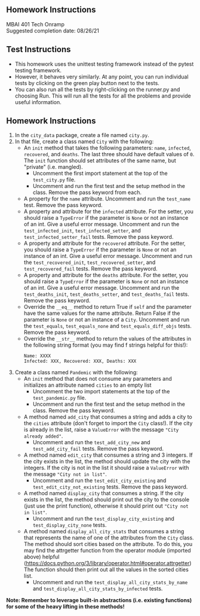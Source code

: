 ## Homework Instructions
MBAI 401 Tech Onramp<br>
Suggested completion date: 08/26/21

Test Instructions
---
- This homework uses the unittest testing framework instead of the pytest testing framework. 
- However, it behaves very similarly. At any point, you can run individual tests by clicking 
  on the green play button next to the tests. 
- You can also run all the tests by right-clicking on the runner.py and choosing Run. This will run all 
  the tests for all the problems and provide useful information.
  
Homework Instructions
---
1. In the `city_data` package, create a file named `city.py`.
2. In that file, create a class named `City` with the following:
    - An `init` method that takes the following parameters: `name`, `infected`, `recovered`, and `deaths`. The 
      last three should have default values of `0`. The `init` function should set attributes of the same 
      name, but "private" (i.e. mangled). 
         - Uncomment the first import statement at the top of the `test_city.py` file. 
         - Uncomment and run the first test and the setup method in the class. Remove the pass keyword from each.
    - A property for the `name` attribute. Uncomment and run the `test_name` test. Remove the pass keyword.
    - A property and attribute for the `infected` attribute. For the setter, you should raise a `TypeError` if the 
      parameter is `None` or not an instance of an int. Give a useful error message. Uncomment and run the 
      `test_infected_init`, `test_infected_setter`, and `test_infected_setter_fail` tests. Remove the pass keyword.
    - A property and attribute for the `recovered` attribute. For the setter, you should raise a `TypeError` if the 
      parameter is `None` or not an instance of an int. Give a useful error message. Uncomment and run the 
      `test_recovered_init`, `test_recovered_setter`, and `test_recovered_fail` tests. Remove the pass keyword.
    - A property and attribute for the `deaths` attribute. For the setter, you should raise a `TypeError` if the 
      parameter is `None` or not an instance of an int. Give a useful error message. Uncomment and run the 
      `test_deaths_init`, `test_deaths_setter`, and `test_deaths_fail` tests. Remove the pass keyword.
    - Override the `__eq__` method to return True if `self` and the parameter have the same values for the name 
      attribute. Return False if the parameter is `None` or not an instance of a `City`. Uncomment and run the 
      `test_equals`, `test_equals_none` and `test_equals_diff_objs` tests. Remove the pass keyword.
    - Override the `__str__` method to return the values of the attributes in the following string format 
      (you may find f strings helpful for this!):
      ```
      Name: XXXX
      Infected: XXX, Recovered: XXX, Deaths: XXX
      ```
3. Create a class named `Pandemic` with the following:
    - An `init` method that does not consume any parameters and initializes an attribute named `cities` to an empty list
         - Uncomment the two import statements at the top of the `test_pandemic.py` file. 
         - Uncomment and run the first test and the setup method in the class. Remove the pass keyword.
    - A method named `add_city` that consumes a string and adds a city to the `cities` attribute (don't forget to import 
      the `City` class!). If the city is already in the list, raise a `ValueError` with the message `"City already added"`. 
         - Uncomment and run the `test_add_city_new` and `test_add_city_fail` tests. Remove the pass keyword.
    - A method named `edit_city` that consumes a string and 3 integers. If the city exists in the list, the method
    should update the city with the integers. If the city is not in the list it should raise a `ValueError` with the
    message `"City not in list"`.
         - Uncomment and run the `test_edit_city_existing` and `test_edit_city_not_existing` tests. Remove the pass
           keyword.
    - A method named `display_city` that consumes a string. If the city exists in the list, the method should print out
    the city to the console (just use the print function), otherwise it should print out `"City not in list"`.
         - Uncomment and run the `test_display_city_existing` and `test_display_city_none` tests.
    - A method named `display_all_city_stats` that consumes a string that represents the name of one of the attributes
    from the `City` class. The method should sort cities based on the attribute. To do this, you may find the attrgetter
    function from the operator module (imported above) helpful (https://docs.python.org/3/library/operator.html#operator.attrgetter)
    The function should then print out all the values in the sorted cities list.
        - Uncomment and run the `test_display_all_city_stats_by_name` and `test_display_all_city_stats_by_infected` 
          tests.
        
**Note: Remember to leverage built-in abstractions (i.e. existing functions) for some of the heavy lifting in these methods!**
      